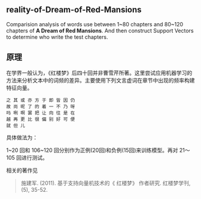 ## reality-of-Dream-of-Red-Mansions
Comparision analysis of words use between 1~80 chapters and 80~120 chapters of **A Dream of Red Mansions**. And then construct Support Vectors to determine who write the test chapters.

## 原理 

在学界一般认为，《红楼梦》后四十回并非曹雪芹所著。这里尝试应用机器学习的方法来分析文本中的词频的差异。主要使用下列文言虚词在章节中出现的频率构建特征向量。

```
之 其 或 亦 方 于 即 皆 因 仍 
故 尚 呢 了 的 着 一 不 乃 呀 
吗 咧 啊 罢 把 让 向 往 是 在 
越 再 更 比 很 偏 别 好 可 便 
就 但 儿
```

具体做法为：

1~20 回和 106~120 回分别作为正例(20回)和负例(15回)来训练模型。再对 21～105 回进行测试。

相关的著作见

> 施建军. (2011). 基于支持向量机技术的《 红楼梦》 作者研究. 红楼梦学刊, (5), 35-52.
